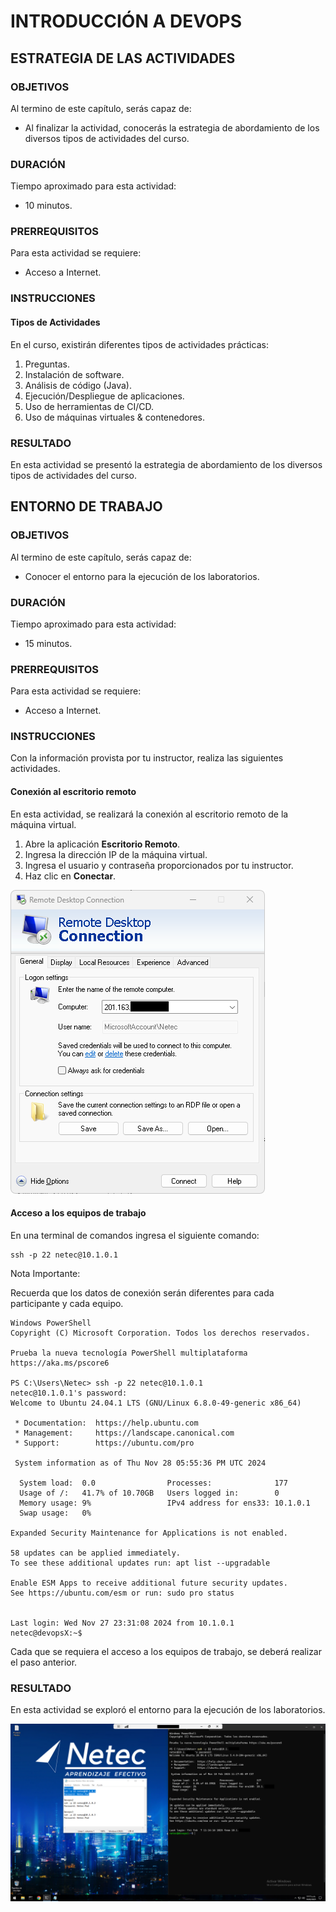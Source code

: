 # INTRODUCCIÓN A DEVOPS

## ESTRATEGIA DE LAS ACTIVIDADES

### OBJETIVOS

Al termino de este capítulo, serás capaz de:

- Al finalizar la actividad, conocerás la estrategia de abordamiento
    de los diversos tipos de actividades del curso.

### DURACIÓN

Tiempo aproximado para esta actividad:

- 10 minutos.

### PRERREQUISITOS

Para esta actividad se requiere:

- Acceso a Internet.

### INSTRUCCIONES

#### Tipos de Actividades

En el curso, existirán diferentes tipos de actividades prácticas:

1. Preguntas.
2. Instalación de software.
3. Análisis de código (Java).
4. Ejecución/Despliegue de aplicaciones.
5. Uso de herramientas de CI/CD.
6. Uso de máquinas virtuales & contenedores.

### RESULTADO

En esta actividad se presentó la estrategia de abordamiento de los
diversos tipos de actividades del curso.

## ENTORNO DE TRABAJO

### OBJETIVOS

Al termino de este capítulo, serás capaz de:

- Conocer el entorno para la ejecución de los laboratorios.

### DURACIÓN

Tiempo aproximado para esta actividad:

- 15 minutos.

### PRERREQUISITOS

Para esta actividad se requiere:

- Acceso a Internet.

### INSTRUCCIONES

Con la información provista por tu instructor, realiza las siguientes
actividades.

#### Conexión al escritorio remoto

En esta actividad, se realizará la conexión al escritorio remoto de la
máquina virtual.

1. Abre la aplicación **Escritorio Remoto**.
2. Ingresa la dirección IP de la máquina virtual.
3. Ingresa el usuario y contraseña proporcionados por tu instructor.
4. Haz clic en **Conectar**.

![Remote Desktop Connection](mm/01-01_RDP.png)

#### Acceso a los equipos de trabajo

En una terminal de comandos ingresa el siguiente comando:

``` shell
ssh -p 22 netec@10.1.0.1
```

Nota Importante:

Recuerda que los datos de conexión serán diferentes para cada
participante y cada equipo.

``` shell
Windows PowerShell
Copyright (C) Microsoft Corporation. Todos los derechos reservados.

Prueba la nueva tecnología PowerShell multiplataforma https://aka.ms/pscore6

PS C:\Users\Netec> ssh -p 22 netec@10.1.0.1
netec@10.1.0.1's password:
Welcome to Ubuntu 24.04.1 LTS (GNU/Linux 6.8.0-49-generic x86_64)

 * Documentation:  https://help.ubuntu.com
 * Management:     https://landscape.canonical.com
 * Support:        https://ubuntu.com/pro

 System information as of Thu Nov 28 05:55:36 PM UTC 2024

  System load:  0.0                Processes:              177
  Usage of /:   41.7% of 10.70GB   Users logged in:        0
  Memory usage: 9%                 IPv4 address for ens33: 10.1.0.1
  Swap usage:   0%

Expanded Security Maintenance for Applications is not enabled.

58 updates can be applied immediately.
To see these additional updates run: apt list --upgradable

Enable ESM Apps to receive additional future security updates.
See https://ubuntu.com/esm or run: sudo pro status


Last login: Wed Nov 27 23:31:08 2024 from 10.1.0.1
netec@devopsX:~$
```

Cada que se requiera el acceso a los equipos de trabajo, se deberá
realizar el paso anterior.

### RESULTADO

En esta actividad se exploró el entorno para la ejecución de los
laboratorios.

![Resultado esperado](mm/01-02_LabsMachines.png)
